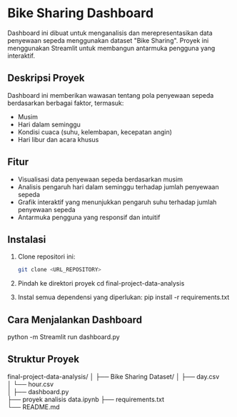 # Bike Sharing Dashboard

Dashboard ini dibuat untuk menganalisis dan merepresentasikan data penyewaan sepeda menggunakan dataset "Bike Sharing". Proyek ini menggunakan Streamlit untuk membangun antarmuka pengguna yang interaktif.

## Deskripsi Proyek

Dashboard ini memberikan wawasan tentang pola penyewaan sepeda berdasarkan berbagai faktor, termasuk:
- Musim
- Hari dalam seminggu
- Kondisi cuaca (suhu, kelembapan, kecepatan angin)
- Hari libur dan acara khusus

## Fitur

- Visualisasi data penyewaan sepeda berdasarkan musim
- Analisis pengaruh hari dalam seminggu terhadap jumlah penyewaan sepeda
- Grafik interaktif yang menunjukkan pengaruh suhu terhadap jumlah penyewaan sepeda
- Antarmuka pengguna yang responsif dan intuitif

## Instalasi

1. Clone repositori ini:
   ```bash
   git clone <URL_REPOSITORY>

2. Pindah ke direktori proyek
   cd final-project-data-analysis

3. Instal semua dependensi yang diperlukan:
    pip install -r requirements.txt

## Cara Menjalankan Dashboard
python -m Streamlit run dashboard.py

## Struktur Proyek
final-project-data-analysis/
│
├── Bike Sharing Dataset/ 
│   ├── day.csv          
│   └── hour.csv         
│
├── dashboard.py           
├── proyek analisis data.ipynb 
├── requirements.txt       
└── README.md              


